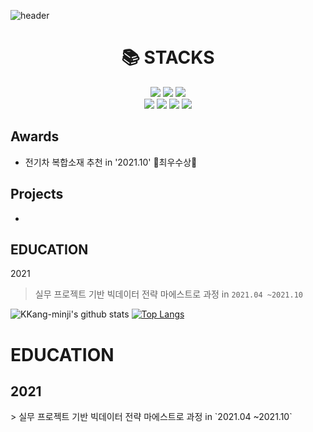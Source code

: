 
![header](https://capsule-render.vercel.app/api?type=waving&color=f5f5dc&height=400&text=Minji%20Kang&fontColor=b76ed3&fontSize=80&animation=fadeIn&desc=시행착오를%20즐기는%20주니어%20빅데이터%20분석가%20입니다.&descAlign=75&descAlignY=70&descSize=18)

<div align=center><h1>📚 STACKS</h1></div>
<div align=center> 
  <img src="https://img.shields.io/badge/Python-3776AB?style=for-the-badge&logo=Python&logoColor=white">
  <img src="https://img.shields.io/badge/R-E6E6E6?style=for-the-badge&logo=R&logoColor=blue">
  <img src="https://img.shields.io/badge/mysql-FECC00?style=for-the-badge&logo=MYSQL&logoColor=white">
  <br>
  <img src="https://img.shields.io/badge/html-E34F26?style=for-the-badge&logo=html5&logoColor=white">
  <img src="https://img.shields.io/badge/github-181717?style=for-the-badge&logo=github&logoColor=white">
  <img src="https://img.shields.io/badge/SAS-008FC7?style=for-the-badge&logo=SAS&logoColor=black">
  <img src="https://img.shields.io/badge/SPSS-dc143c?style=for-the-badge&logo=SPSS&logoColor=white">
  <br>
</div>

## Awards
- 전기차 복합소재 추천 in '2021.10' 🌟최우수상🌟

## Projects
- 


## EDUCATION
2021
> 실무 프로젝트 기반 빅데이터 전략 마에스트로 과정 in  `2021.04 ~2021.10`






![KKang-minji's github stats](https://github-readme-stats.vercel.app/api?username=KKang-minji&show_icons=true)
[![Top Langs](https://github-readme-stats.vercel.app/api/top-langs/?username=KKang-minji&layout=compact)](https://github.com/KKang-minji/github-readme-stats)


<h1>EDUCATION</h1>
<h2>2021</h2>
> 실무 프로젝트 기반 빅데이터 전략 마에스트로 과정 in  `2021.04 ~2021.10`
